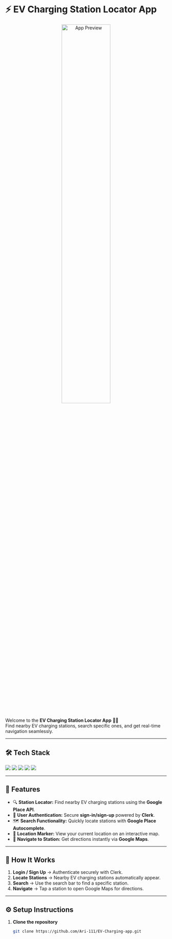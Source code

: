 # ⚡ EV Charging Station Locator App

<p align="center">
  <img src="assets/images/image1.png" alt="App Preview" width="55%" />
</p>

Welcome to the **EV Charging Station Locator App** 🚗🔋  
Find nearby EV charging stations, search specific ones, and get real-time navigation seamlessly.

---

## 🛠️ Tech Stack

<p align="left">
  <img src="https://img.shields.io/badge/React_Native-20232A?style=for-the-badge&logo=react&logoColor=61DAFB" />
  <img src="https://img.shields.io/badge/Expo-000020?style=for-the-badge&logo=expo&logoColor=white" />
  <img src="https://img.shields.io/badge/Firebase-ffca28?style=for-the-badge&logo=firebase&logoColor=black" />
  <img src="https://img.shields.io/badge/Clerk-3A0CA3?style=for-the-badge&logo=clerk&logoColor=white" />
  <img src="https://img.shields.io/badge/Google%20Places%20API-4285F4?style=for-the-badge&logo=google&logoColor=white" />
</p>

---

## 🚀 Features

- 🔍 **Station Locator:** Find nearby EV charging stations using the **Google Place API**.  
- 👤 **User Authentication:** Secure **sign-in/sign-up** powered by **Clerk**.  
- 🗺️ **Search Functionality:** Quickly locate stations with **Google Place Autocomplete**.  
- 📍 **Location Marker:** View your current location on an interactive map.  
- 🧭 **Navigate to Station:** Get directions instantly via **Google Maps**.  

---

## 📱 How It Works

1. **Login / Sign Up** → Authenticate securely with Clerk.  
2. **Locate Stations** → Nearby EV charging stations automatically appear.  
3. **Search** → Use the search bar to find a specific station.  
4. **Navigate** → Tap a station to open Google Maps for directions.  

---

## ⚙️ Setup Instructions

1. **Clone the repository**  

   ```bash
   git clone https://github.com/Ari-111/EV-Charging-app.git
